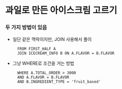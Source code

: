 # 과일로 만든 아이스크림 고르기

### 두 가지 방법이 있음
- 일단 같은 맥락이지만, JOIN 사용해서 풀이

        FROM FIRST_HALF A
        JOIN ICECREAM_INFO B ON A.FLAVOR = B.FLAVOR


- 그냥 WHERE로 조건을 거는 방법

        WHERE A.TOTAL_ORDER > 3000
        AND A.FLAVOR = B.FLAVOR
        AND B.INGREDIENT_TYPE = 'fruit_based'
